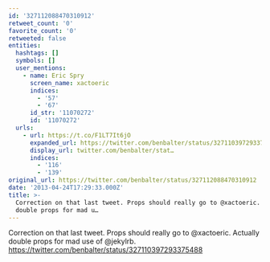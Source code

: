 ```yaml
---
id: '327112088470310912'
retweet_count: '0'
favorite_count: '0'
retweeted: false
entities:
  hashtags: []
  symbols: []
  user_mentions:
    - name: Eric Spry
      screen_name: xactoeric
      indices:
        - '57'
        - '67'
      id_str: '11070272'
      id: '11070272'
  urls:
    - url: https://t.co/F1LT7It6jO
      expanded_url: https://twitter.com/benbalter/status/327110397293375488
      display_url: twitter.com/benbalter/stat…
      indices:
        - '116'
        - '139'
original_url: https://twitter.com/benbalter/status/327112088470310912
date: '2013-04-24T17:29:33.000Z'
title: >-
  Correction on that last tweet. Props should really go to @xactoeric. Actually
  double props for mad u…
---
```


Correction on that last tweet. Props should really go to @xactoeric. Actually double props for mad use of @jekylrb. https://twitter.com/benbalter/status/327110397293375488